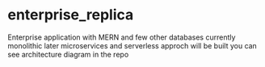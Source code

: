 # enterprise_replica
Enterprise application with MERN and few other databases currently monolithic later microservices and serverless approch will be built you can see architecture diagram in the repo 
